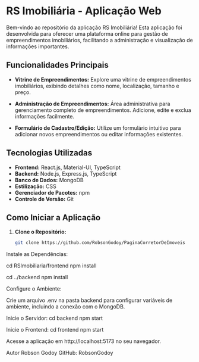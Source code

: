 # RS Imobiliária - Aplicação Web

Bem-vindo ao repositório da aplicação RS Imobiliária! Esta aplicação foi desenvolvida para oferecer uma plataforma online para gestão de empreendimentos imobiliários, facilitando a administração e visualização de informações importantes.

## Funcionalidades Principais

- **Vitrine de Empreendimentos:** Explore uma vitrine de empreendimentos imobiliários, exibindo detalhes como nome, localização, tamanho e preço.

- **Administração de Empreendimentos:** Área administrativa para gerenciamento completo de empreendimentos. Adicione, edite e exclua informações facilmente.

- **Formulário de Cadastro/Edição:** Utilize um formulário intuitivo para adicionar novos empreendimentos ou editar informações existentes.

## Tecnologias Utilizadas

- **Frontend:** React.js, Material-UI, TypeScript
- **Backend:** Node.js, Express.js, TypeScript
- **Banco de Dados:** MongoDB
- **Estilização:** CSS
- **Gerenciador de Pacotes:** npm
- **Controle de Versão:** Git

## Como Iniciar a Aplicação

1. **Clone o Repositório:**
   ```bash
   git clone https://github.com/RobsonGodoy/PaginaCorretorDeImoveis
Instale as Dependências:

cd RSImobiliaria/frontend
npm install

cd ../backend
npm install

Configure o Ambiente:

Crie um arquivo .env na pasta backend para configurar variáveis de ambiente, incluindo a conexão com o MongoDB.

Inicie o Servidor:
cd backend
npm start

Inicie o Frontend:
cd frontend
npm start

Acesse a aplicação em http://localhost:5173 no seu navegador.


Autor
Robson Godoy
GitHub: RobsonGodoy
